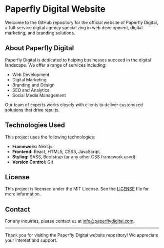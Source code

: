 # Paperfly Digital Website

Welcome to the GitHub repository for the official website of Paperfly Digital, a full-service digital agency specializing in web development, digital marketing, and branding solutions.

## About Paperfly Digital

Paperfly Digital is dedicated to helping businesses succeed in the digital landscape. We offer a range of services including:

- Web Development
- Digital Marketing
- Branding and Design
- SEO and Analytics
- Social Media Management

Our team of experts works closely with clients to deliver customized solutions that drive results.

## Technologies Used

This project uses the following technologies:

- **Framework:** Next.js
- **Frontend:** React, HTML5, CSS3, JavaScript
- **Styling:** SASS, Bootstrap (or any other CSS framework used)
- **Version Control:** Git

## License

This project is licensed under the MIT License. See the [LICENSE](LICENSE) file for more information.

## Contact

For any inquiries, please contact us at [info@paperflydigital.com](mailto:info@paperflydigital.com).

---

Thank you for visiting the Paperfly Digital website repository! We appreciate your interest and support.

